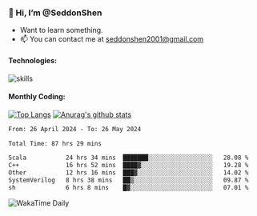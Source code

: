 ### 👋 Hi, I’m @SeddonShen
- Want to learn something.
- 📫 You can contact me at seddonshen2001@gmail.com

#### Technologies:

![skills](https://skillicons.dev/icons?i=scala,js,html,css,bootstrap,jquery,c,cpp,cloudflare,django,docker,flask,git,github,githubactions,linux,latex,mysql,nodejs,ps,php,pr,py,raspberrypi,redis,unreal,v,vscode,vue,bash)

#### Monthly Coding:
[![Top Langs](https://github-readme-stats.vercel.app/api/top-langs?username=seddonshen&show_icons=true&locale=en&layout=compact&hide=html&langs_count=8)](https://github.com/SeddonShen/)
[![Anurag's github stats](https://github-readme-stats.vercel.app/api?username=SeddonShen&count_private=true&show_icons=true)](https://github.com/anuraghazra/github-readme-stats)
<!--START_SECTION:waka-->

```txt
From: 26 April 2024 - To: 26 May 2024

Total Time: 87 hrs 29 mins

Scala           24 hrs 34 mins  ███████░░░░░░░░░░░░░░░░░░   28.08 %
C++             16 hrs 52 mins  ████▓░░░░░░░░░░░░░░░░░░░░   19.28 %
Other           12 hrs 16 mins  ███▓░░░░░░░░░░░░░░░░░░░░░   14.02 %
SystemVerilog   8 hrs 38 mins   ██▒░░░░░░░░░░░░░░░░░░░░░░   09.87 %
sh              6 hrs 8 mins    █▓░░░░░░░░░░░░░░░░░░░░░░░   07.01 %
```

<!--END_SECTION:waka-->

![WakaTime Daily](https://wakatime.com/share/@seddon2001/61a7e342-5f12-4fea-bf92-1fac161e97d6.svg)
<!---
SeddonShen/SeddonShen is a ✨ special ✨ repository because its `README.md` (this file) appears on your GitHub profile.
You can click the Preview link to take a look at your changes.
--->
